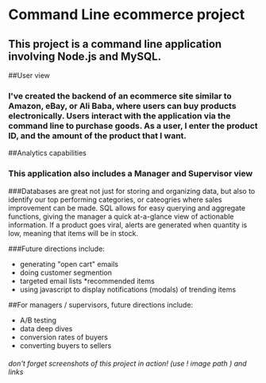 # Command Line ecommerce project 

## This project is a command line application involving Node.js and MySQL.

##User view

### I've created the backend of an ecommerce site similar to Amazon, eBay, or Ali Baba, where users can buy products electronically. Users interact with the application via the command line to purchase goods. As a user, I enter the product ID, and the amount of the product that I want.

##Analytics capabilities

### This application also includes a Manager and Supervisor view

###Databases are great not just for storing and organizing data, but also to identify our top performing categories, or cateogries where sales improvement can be made. SQL allows for easy querying and aggregate functions, giving the manager a quick at-a-glance view of actionable information. If a product goes viral, alerts are generated when quantity is low, meaning that items will be in stock.

###Future directions include:
* generating "open cart" emails
* doing customer segmention
* targeted email lists
*recommended items
* using javascript to display notifications (modals) of trending items 

##For managers / supervisors, future directions include:
* A/B testing
* data deep dives
* conversion rates of buyers
* converting buyers to sellers 

###### don't forget screenshots of this project in action! (use ! image path ) and links 
